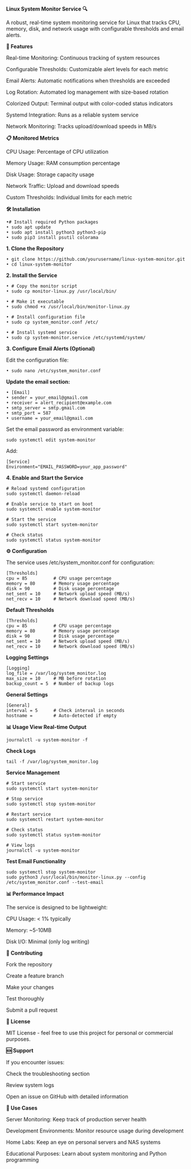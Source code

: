 **Linux System Monitor Service 🔍**

A robust, real-time system monitoring service for Linux that tracks CPU, memory, disk, and network usage with configurable thresholds and email alerts.

**🚀 Features**

Real-time Monitoring: Continuous tracking of system resources

Configurable Thresholds: Customizable alert levels for each metric

Email Alerts: Automatic notifications when thresholds are exceeded

Log Rotation: Automated log management with size-based rotation

Colorized Output: Terminal output with color-coded status indicators

Systemd Integration: Runs as a reliable system service

Network Monitoring: Tracks upload/download speeds in MB/s

**📋 Monitored Metrics**

CPU Usage: Percentage of CPU utilization

Memory Usage: RAM consumption percentage

Disk Usage: Storage capacity usage

Network Traffic: Upload and download speeds

Custom Thresholds: Individual limits for each metric

**🛠️ Installation**

    •# Install required Python packages
    • sudo apt update
    • sudo apt install python3 python3-pip
    • sudo pip3 install psutil colorama

**1. Clone the Repository**

    • git clone https://github.com/yourusername/linux-system-monitor.git
    • cd linux-system-monitor

**2. Install the Service**

    • # Copy the monitor script
    • sudo cp monitor-linux.py /usr/local/bin/

    • # Make it executable
    • sudo chmod +x /usr/local/bin/monitor-linux.py

    • # Install configuration file
    • sudo cp system_monitor.conf /etc/

    • # Install systemd service
    • sudo cp system-monitor.service /etc/systemd/system/

**3. Configure Email Alerts (Optional)**

Edit the configuration file:

    • sudo nano /etc/system_monitor.conf
    
**Update the email section:**

    • [Email]
    • sender = your_email@gmail.com
    • receiver = alert_recipient@example.com
    • smtp_server = smtp.gmail.com
    • smtp_port = 587
    • username = your_email@gmail.com

Set the email password as environment variable:

    sudo systemctl edit system-monitor
Add:

    [Service]
    Environment="EMAIL_PASSWORD=your_app_password"

**4. Enable and Start the Service**

    # Reload systemd configuration
    sudo systemctl daemon-reload

    # Enable service to start on boot
    sudo systemctl enable system-monitor

    # Start the service
    sudo systemctl start system-monitor

    # Check status
    sudo systemctl status system-monitor

**⚙️ Configuration**

The service uses /etc/system_monitor.conf for configuration:

    [Thresholds]
    cpu = 85          # CPU usage percentage
    memory = 80       # Memory usage percentage  
    disk = 90         # Disk usage percentage
    net_sent = 10     # Network upload speed (MB/s)
    net_recv = 10     # Network download speed (MB/s)

**Default Thresholds**
    
    [Thresholds]
    cpu = 85          # CPU usage percentage
    memory = 80       # Memory usage percentage  
    disk = 90         # Disk usage percentage
    net_sent = 10     # Network upload speed (MB/s)
    net_recv = 10     # Network download speed (MB/s)

**Logging Settings**

    [Logging]
    log_file = /var/log/system_monitor.log
    max_size = 10     # MB before rotation
    backup_count = 5  # Number of backup logs

**General Settings**

    [General]
    interval = 5      # Check interval in seconds
    hostname =        # Auto-detected if empty

**📊 Usage
View Real-time Output**

    journalctl -u system-monitor -f

**Check Logs**

    tail -f /var/log/system_monitor.log

**Service Management**

    # Start service
    sudo systemctl start system-monitor

    # Stop service  
    sudo systemctl stop system-monitor

    # Restart service
    sudo systemctl restart system-monitor

    # Check status
    sudo systemctl status system-monitor

    # View logs
    journalctl -u system-monitor

**Test Email Functionality**

    sudo systemctl stop system-monitor
    sudo python3 /usr/local/bin/monitor-linux.py --config /etc/system_monitor.conf --test-email

**📊 Performance Impact**

The service is designed to be lightweight:

CPU Usage: < 1% typically

Memory: ~5-10MB

Disk I/O: Minimal (only log writing)

**🤝 Contributing**

Fork the repository

Create a feature branch

Make your changes

Test thoroughly

Submit a pull request

**📄 License**

MIT License - feel free to use this project for personal or commercial purposes.

**🆘 Support**

If you encounter issues:

Check the troubleshooting section

Review system logs

Open an issue on GitHub with detailed information

**🎯 Use Cases**

Server Monitoring: Keep track of production server health

Development Environments: Monitor resource usage during development

Home Labs: Keep an eye on personal servers and NAS systems

Educational Purposes: Learn about system monitoring and Python programming















